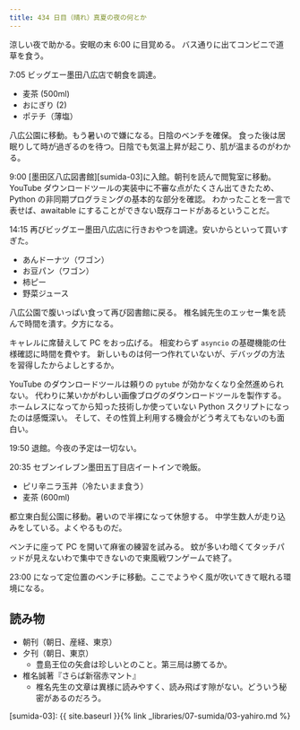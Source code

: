 ```yaml
---
title: 434 日目（晴れ）真夏の夜の何とか
---
```


涼しい夜で助かる。安眠の末 6:00 に目覚める。
バス通りに出てコンビニで道草を食う。

7:05 ビッグエー墨田八広店で朝食を調達。

* 麦茶 (500ml)
* おにぎり (2)
* ポテチ（薄塩）

八広公園に移動。もう暑いので嫌になる。日陰のベンチを確保。
食った後は居眠りして時が過ぎるのを待つ。日陰でも気温上昇が起こり、肌が温まるのがわかる。

9:00 [墨田区八広図書館][sumida-03]に入館。朝刊を読んで閲覧室に移動。
YouTube ダウンロードツールの実装中に不審な点がたくさん出てきたため、Python の非同期プログラミングの基本的な部分を確認。
わかったことを一言で表せば、awaitable にすることができない既存コードがあるということだ。

14:15 再びビッグエー墨田八広店に行きおやつを調達。安いからといって買いすぎた。

* あんドーナツ（ワゴン）
* お豆パン（ワゴン）
* 柿ピー
* 野菜ジュース

八広公園で腹いっぱい食って再び図書館に戻る。
椎名誠先生のエッセー集を読んで時間を潰す。夕方になる。

キャレルに席替えして PC をおっ広げる。
相変わらず `asyncio` の基礎機能の仕様確認に時間を費やす。
新しいものは何一つ作れていないが、デバッグの方法を習得したからよしとするか。

YouTube のダウンロードツールは頼りの `pytube` が効かなくなり全然進められない。
代わりに某いかがわしい画像ブログのダウンロードツールを製作する。
ホームレスになってから知った技術しか使っていない Python スクリプトになったのは感慨深い。
そして、その性質上利用する機会がどう考えてもないのも面白い。

19:50 退館。今夜の予定は一切ない。

20:35 セブンイレブン墨田五丁目店イートインで晩飯。

* ピリ辛ニラ玉丼（冷たいまま食う）
* 麦茶 (600ml)

都立東白髭公園に移動。暑いので半裸になって休憩する。
中学生数人が走り込みをしている。よくやるものだ。

ベンチに座って PC を開いて麻雀の練習を試みる。
蚊が多いわ暗くてタッチパッドが見えないわで集中できないので東風戦ワンゲームで終了。

23:00 になって定位置のベンチに移動。ここでようやく風が吹いてきて眠れる環境になる。

## 読み物

* 朝刊（朝日、産経、東京）
* 夕刊（朝日、東京）
  * 豊島王位の矢倉は珍しいとのこと。第三局は勝てるか。
* 椎名誠著『さらば新宿赤マント』
  * 椎名先生の文章は異様に読みやすく、読み飛ばす隙がない。どういう秘密があるのだろう。

[sumida-03]: {{ site.baseurl }}{% link _libraries/07-sumida/03-yahiro.md %}
